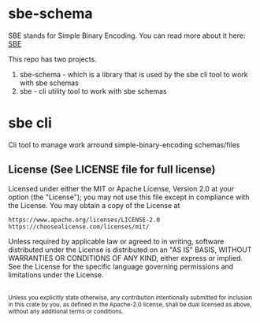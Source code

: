 # sbe-schema

SBE stands for Simple Binary Encoding. You can read more about it here: [SBE](https://github.com/real-logic/simple-binary-encoding)

This repo has two projects.
1. sbe-schema - which is a library that is used by the sbe cli tool to work with sbe schemas
2. sbe - cli utility tool to work with sbe schemas

# sbe cli

Cli tool to manage work arround simple-binary-encoding schemas/files

License (See LICENSE file for full license)
-------------------------------------------
Licensed under either the MIT or Apache License, Version 2.0 at your option (the "License");
you may not use this file except in compliance with the License.
You may obtain a copy of the License at

    https://www.apache.org/licenses/LICENSE-2.0
    https://choosealicense.com/licenses/mit/

Unless required by applicable law or agreed to in writing, software
distributed under the License is distributed on an "AS IS" BASIS,
WITHOUT WARRANTIES OR CONDITIONS OF ANY KIND, either express or implied.
See the License for the specific language governing permissions and
limitations under the License.

<br>

<sub>
Unless you explicitly state otherwise, any contribution intentionally submitted
for inclusion in this crate by you, as defined in the Apache-2.0 license, shall
be dual licensed as above, without any additional terms or conditions.
</sub>